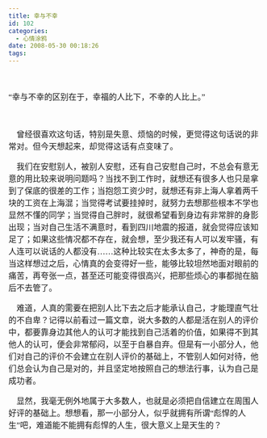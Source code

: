 ```yaml
---
title: 幸与不幸
id: 102
categories:
  - 心情涂鸦
date: 2008-05-30 00:18:26
tags:
---
```


<div id="msgcns!DA984E57EDE76A7C!1244" class="bvMsg"><div>

<span style="font-family:宋体;"><font size="3"/></span> 

<span style="font-family:宋体;"><font size="3">“幸与不幸的区别在于，幸福的人比下，不幸的人比上。”</font></span>

<span lang="EN-US"><font face="宋体" size="3"> </font></span>

<span style="font-family:宋体;"><font size="3">    曾经很喜欢这句话，特别是失意、烦恼的时候，更觉得这句话说的非常对。但今天想起来，却觉得这话有点变味了。</font></span>

<span style="font-family:宋体;"><font size="3">    我们在安慰别人，被别人安慰，还有自己安慰自己时，不总会有意无意的用比较来说明问题吗？当找不到工作时，就想还有很多人也只是拿到了保底的很差的工作；当抱怨工资少时，就想还有非上海人拿着两千块的工资在上海混；当觉得考试要挂掉时，就努力去想那些根本不学也显然不懂的同学；当觉得自己胖时，就很希望看到身边有非常胖的身影出现；当对自己生活不满意时，看到四川地震的报道，就会觉得应该知足了；如果这些情况都不存在，就会想，至少我还有人可以发牢骚，有人连可以说话的人都没有……这种比较实在太多太多了，神奇的是，每当这样想过之后，心情真的会变得好一些，能够比较坦然地面对眼前的痛苦，再夸张一点，甚至还可能变得很高兴，把那些烦心的事都抛在脑后不去管了。</font></span>

<span style="font-family:宋体;"><font size="3">    难道，人真的需要在把别人比下去之后才能承认自己，才能理直气壮的不自卑？记得以前看过一篇文章，说大多数的人都是活在别人的评价中，都要靠身边其他人的认可才能找到自己活着的价值，如果得不到其他人的认可，便会非常郁闷，以至于自暴自弃。但是有一小部分人，他们对自己的评价不会建立在别人评价的基础上，不管别人如何对待，他们总会认为自己是对的，并且坚定地按照自己的想法行事，认为自己是成功者。</font></span>

<span style="font-family:宋体;"><font size="3">    显然，我毫无例外地属于大多数人，也就是必须把自信建立在周围人好评的基础上。想想看，那一小部分人，似乎就拥有所谓“彪悍的人生”吧，难道能不能拥有彪悍的人生，很大意义上是天生的？</font></span>
</div></div>